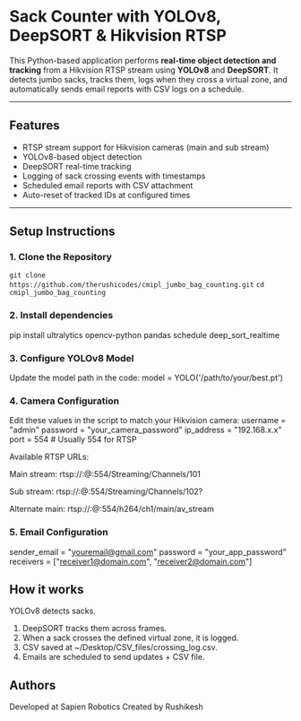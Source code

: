 # Sack Counter with YOLOv8, DeepSORT & Hikvision RTSP

This Python-based application performs **real-time object detection and tracking** from a Hikvision RTSP stream using **YOLOv8** and **DeepSORT**. It detects jumbo sacks, tracks them, logs when they cross a virtual zone, and automatically sends email reports with CSV logs on a schedule.

---

## Features

- RTSP stream support for Hikvision cameras (main and sub stream)
- YOLOv8-based object detection
- DeepSORT real-time tracking
- Logging of sack crossing events with timestamps
- Scheduled email reports with CSV attachment
- Auto-reset of tracked IDs at configured times

---

## Setup Instructions

### 1. Clone the Repository

`git clone https://github.com/therushicodes/cmipl_jumbo_bag_counting.git`
`cd cmipl_jumbo_bag_counting`

### 2. Install dependencies

pip install ultralytics opencv-python pandas schedule deep_sort_realtime

### 3. Configure YOLOv8 Model
Update the model path in the code:
model = YOLO('/path/to/your/best.pt')

### 4. Camera Configuration
Edit these values in the script to match your Hikvision camera:
username = "admin"
password = "your_camera_password"
ip_address = "192.168.x.x"
port = 554  # Usually 554 for RTSP

Available RTSP URLs:

Main stream: rtsp://<user>:<pass>@<ip>:554/Streaming/Channels/101

Sub stream: rtsp://<user>:<pass>@<ip>:554/Streaming/Channels/102?

Alternate main: rtsp://<user>:<pass>@<ip>:554/h264/ch1/main/av_stream


### 5. Email Configuration
sender_email = "youremail@gmail.com"
password = "your_app_password"
receivers = ["receiver1@domain.com", "receiver2@domain.com"]

## How it works
YOLOv8 detects sacks.

1. DeepSORT tracks them across frames.
2. When a sack crosses the defined virtual zone, it is logged.
3. CSV saved at ~/Desktop/CSV_files/crossing_log.csv.
4. Emails are scheduled to send updates + CSV file.

## Authors
Developed at Sapien Robotics
Created by Rushikesh

